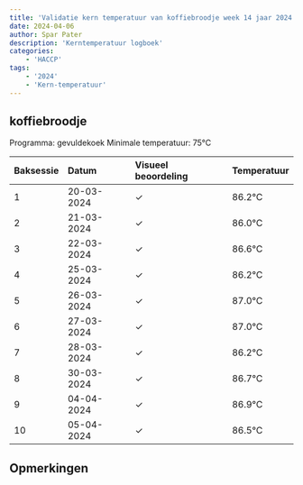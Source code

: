 ```yaml
---
title: 'Validatie kern temperatuur van koffiebroodje week 14 jaar 2024'
date: 2024-04-06
author: Spar Pater
description: 'Kerntemperatuur logboek'
categories:
    - 'HACCP'
tags:
    - '2024'
    - 'Kern-temperatuur'
---
```


## koffiebroodje

Programma: gevuldekoek
Minimale temperatuur: 75°C

| Baksessie | Datum | Visueel beoordeling | Temperatuur |
|:---|:---|:---|:---|
| 1 | 20-03-2024 | &check; | 86.2°C |
| 2 | 21-03-2024 | &check; | 86.0°C |
| 3 | 22-03-2024 | &check; | 86.6°C |
| 4 | 25-03-2024 | &check; | 86.2°C |
| 5 | 26-03-2024 | &check; | 87.0°C |
| 6 | 27-03-2024 | &check; | 87.0°C |
| 7 | 28-03-2024 | &check; | 86.2°C |
| 8 | 30-03-2024 | &check; | 86.7°C |
| 9 | 04-04-2024 | &check; | 86.9°C |
| 10 | 05-04-2024 | &check; | 86.5°C |

## Opmerkingen


